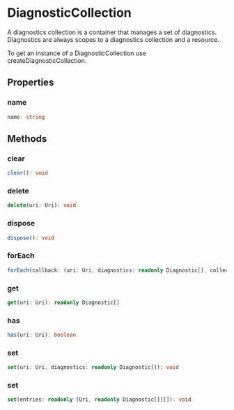 # DiagnosticCollection

A diagnostics collection is a container that manages a set of diagnostics. Diagnostics are always scopes to a diagnostics collection and a resource.

To get an instance of a DiagnosticCollection use createDiagnosticCollection.

## Properties

### name

```typescript
name: string
```

## Methods

### clear

```typescript
clear(): void
```

### delete

```typescript
delete(uri: Uri): void
```

### dispose

```typescript
dispose(): void
```

### forEach

```typescript
forEach(callback: (uri: Uri, diagnostics: readonly Diagnostic[], collection: DiagnosticCollection) => any, thisArg?: any): void
```

### get

```typescript
get(uri: Uri): readonly Diagnostic[]
```

### has

```typescript
has(uri: Uri): boolean
```

### set

```typescript
set(uri: Uri, diagnostics: readonly Diagnostic[]): void
```

### set

```typescript
set(entries: readonly [Uri, readonly Diagnostic[]][]): void
```

